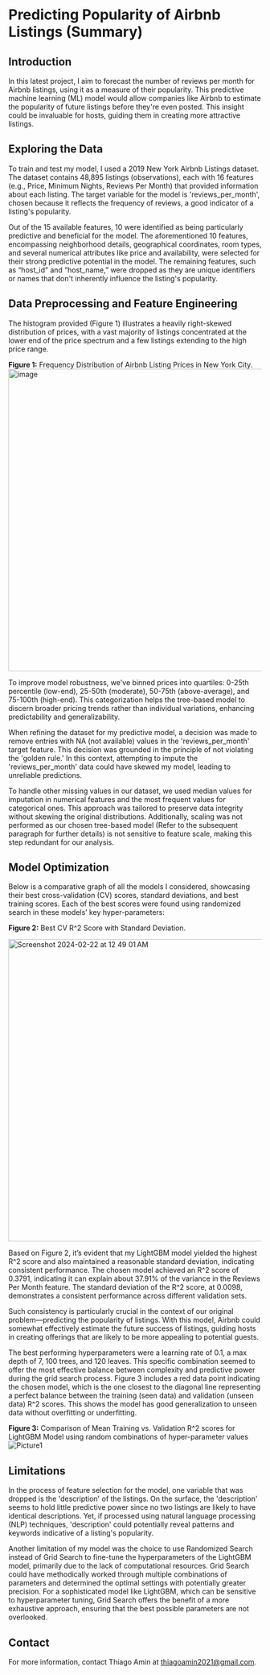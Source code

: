 # Predicting Popularity of Airbnb Listings (Summary)

## Introduction
In this latest project, I aim to forecast the number of reviews per month for Airbnb listings, using it as a measure of their popularity. This predictive machine learning (ML) model would allow companies like Airbnb to estimate the popularity of future listings before they're even posted. This insight could be invaluable for hosts, guiding them in creating more attractive listings. 

## Exploring the Data
To train and test my model, I used a 2019 New York Airbnb Listings dataset. The dataset contains 48,895 listings (observations), each with 16 features (e.g., Price, Minimum Nights, Reviews Per Month) that provided information about each listing. The target variable for the model is 'reviews_per_month', chosen because it reflects the frequency of reviews, a good indicator of a listing's popularity. 

Out of the 15 available features, 10 were identified as being particularly predictive and beneficial for the model. The aforementioned 10 features, encompassing neighborhood details, geographical coordinates, room types, and several numerical attributes like price and availability, were selected for their strong predictive potential in the model. The remaining features, such as “host_id” and “host_name,” were dropped as they are unique identifiers or names that don't inherently influence the listing's popularity. 

## Data Preprocessing and Feature Engineering
The histogram provided (Figure 1) illustrates a heavily right-skewed distribution of prices, with a vast majority of listings concentrated at the lower end of the price spectrum and a few listings extending to the high price range. 

**Figure 1:** Frequency Distribution of Airbnb Listing Prices in New York City.
<img width="600" alt="image" src="https://github.com/thiagoamin/Airbnb_LightGBM/assets/122248078/9e2e3dc1-5887-4783-9e96-6841f2f985ef">

To improve model robustness, we've binned prices into quartiles: 0-25th percentile (low-end), 25-50th (moderate), 50-75th (above-average), and 75-100th (high-end). This categorization helps the tree-based model to discern broader pricing trends rather than individual variations, enhancing predictability and generalizability.

When refining the dataset for my predictive model, a decision was made to remove entries with NA (not available) values in the 'reviews_per_month' target feature. This decision was grounded in the principle of not violating the 'golden rule.' In this context, attempting to impute the 'reviews_per_month' data could have skewed my model, leading to unreliable predictions. 

To handle other missing values in our dataset, we used median values for imputation in numerical features and the most frequent values for categorical ones. This approach was tailored to preserve data integrity without skewing the original distributions. Additionally, scaling was not performed as our chosen tree-based model (Refer to the subsequent paragraph for further details) is not sensitive to feature scale, making this step redundant for our analysis.

## Model Optimization
Below is a comparative graph of all the models I considered, showcasing their best cross-validation (CV) scores, standard deviations, and best training scores. Each of the best scores were found using randomized search in these models’ key hyper-parameters:

**Figure 2:** Best CV R^2 Score with Standard Deviation.

<img width="600" alt="Screenshot 2024-02-22 at 12 49 01 AM" src="https://github.com/thiagoamin/Airbnb_LightGBM/assets/122248078/2e6c5970-7c09-4869-8b68-6dc9423715d3">

Based on Figure 2, it’s evident that my LightGBM model yielded the highest R^2 score and also maintained a reasonable standard deviation, indicating consistent performance. The chosen model achieved an R^2 score of 0.3791, indicating it can explain about 37.91% of the variance in the Reviews Per Month feature. The standard deviation of the R^2 score, at 0.0098, demonstrates a consistent performance across different validation sets. 

Such consistency is particularly crucial in the context of our original problem—predicting the popularity of listings. With this model, Airbnb could somewhat effectively estimate the future success of listings, guiding hosts in creating offerings that are likely to be more appealing to potential guests.

The best performing hyperparameters were a learning rate of 0.1, a max depth of 7, 100 trees, and 120 leaves. This specific combination seemed to offer the most effective balance between complexity and predictive power during the grid search process. Figure 3 includes a red data point indicating the chosen model, which is the one closest to the diagonal line representing a perfect balance between the training (seen data) and validation (unseen data) R^2 scores. This shows the model has good generalization to unseen data without overfitting or underfitting. 

**Figure 3:** Comparison of Mean Training vs. Validation R^2 scores for LightGBM Model using random combinations of hyper-parameter values
![Picture1](https://github.com/thiagoamin/Airbnb_LightGBM/assets/122248078/7e0986dd-ccac-4d45-b93c-273d87f85d11)



## Limitations
In the process of feature selection for the model, one variable that was dropped is the 'description' of the listings. On the surface, the 'description' seems to hold little predictive power since no two listings are likely to have identical descriptions. Yet, if processed using natural language processing (NLP) techniques, 'description' could potentially reveal patterns and keywords indicative of a listing's popularity. 

Another limitation of my model was the choice to use Randomized Search instead of Grid Search to fine-tune the hyperparameters of the LightGBM model, primarily due to the lack of computational resources. Grid Search could have methodically worked through multiple combinations of parameters and determined the optimal settings with potentially greater precision. For a sophisticated model like LightGBM, which can be sensitive to hyperparameter tuning, Grid Search offers the benefit of a more exhaustive approach, ensuring that the best possible parameters are not overlooked. 

## Contact
For more information, contact Thiago Amin at thiagoamin2021@gmail.com.
